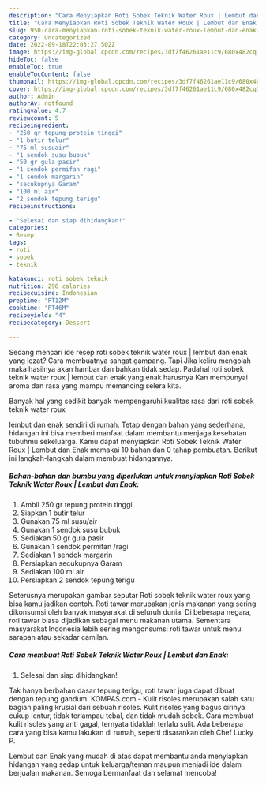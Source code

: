 ```yaml
---
description: "Cara Menyiapkan Roti Sobek Teknik Water Roux | Lembut dan Enak yang Enak, Buat Buka Puasa Menggugah Selera"
title: "Cara Menyiapkan Roti Sobek Teknik Water Roux | Lembut dan Enak yang Enak, Buat Buka Puasa Menggugah Selera"
slug: 950-cara-menyiapkan-roti-sobek-teknik-water-roux-lembut-dan-enak-yang-enak-buat-buka-puasa-menggugah-selera
category: Uncategorized
date: 2022-09-18T22:03:27.502Z
image: https://img-global.cpcdn.com/recipes/3df7f46261ae11c9/680x482cq70/roti-sobek-teknik-water-roux-lembut-dan-enak-foto-resep-utama.jpg
hideToc: false
enableToc: true
enableTocContent: false
thumbnail: https://img-global.cpcdn.com/recipes/3df7f46261ae11c9/680x482cq70/roti-sobek-teknik-water-roux-lembut-dan-enak-foto-resep-utama.jpg
cover: https://img-global.cpcdn.com/recipes/3df7f46261ae11c9/680x482cq70/roti-sobek-teknik-water-roux-lembut-dan-enak-foto-resep-utama.jpg
author: Admin
authorAv: notfound
ratingvalue: 4.7
reviewcount: 5
recipeingredient:
- "250 gr tepung protein tinggi"
- "1 butir telur"
- "75 ml susuair"
- "1 sendok susu bubuk"
- "50 gr gula pasir"
- "1 sendok permifan ragi"
- "1 sendok margarin"
- "secukupnya Garam"
- "100 ml air"
- "2 sendok tepung terigu"
recipeinstructions:

- "Selesai dan siap dihidangkan!"
categories:
- Resep
tags:
- roti
- sobek
- teknik

katakunci: roti sobek teknik 
nutrition: 296 calories
recipecuisine: Indonesian
preptime: "PT12M"
cooktime: "PT46M"
recipeyield: "4"
recipecategory: Dessert

---
```



Sedang mencari ide resep roti sobek teknik water roux | lembut dan enak yang lezat? Cara membuatnya sangat gampang. Tapi Jika keliru mengolah maka hasilnya akan hambar dan bahkan tidak sedap. Padahal roti sobek teknik water roux | lembut dan enak yang enak harusnya Kan mempunyai aroma dan rasa yang mampu memancing selera kita.


Banyak hal yang sedikit banyak mempengaruhi kualitas rasa dari roti sobek teknik water roux 

 lembut dan enak sendiri di rumah. Tetap dengan bahan yang sederhana, hidangan ini bisa memberi manfaat dalam membantu menjaga kesehatan tubuhmu sekeluarga. Kamu dapat menyiapkan Roti Sobek Teknik Water Roux | Lembut dan Enak memakai 10 bahan dan 0 tahap pembuatan. Berikut ini langkah-langkah dalam membuat hidangannya.

<!--inarticleads1-->

##### Bahan-bahan dan bumbu yang diperlukan untuk menyiapkan Roti Sobek Teknik Water Roux | Lembut dan Enak:

1. Ambil 250 gr tepung protein tinggi
1. Siapkan 1 butir telur
1. Gunakan 75 ml susu/air
1. Gunakan 1 sendok susu bubuk
1. Sediakan 50 gr gula pasir
1. Gunakan 1 sendok permifan /ragi
1. Sediakan 1 sendok margarin
1. Persiapkan secukupnya Garam
1. Sediakan 100 ml air
1. Persiapkan 2 sendok tepung terigu


Seterusnya merupakan gambar seputar Roti sobek teknik water roux yang bisa kamu jadikan contoh. Roti tawar merupakan jenis makanan yang sering dikonsumsi oleh banyak masyarakat di seluruh dunia. Di beberapa negara, roti tawar biasa dijadikan sebagai menu makanan utama. Sementara masyarakat Indonesia lebih sering mengonsumsi roti tawar untuk menu sarapan atau sekadar camilan. 

<!--inarticleads2-->

##### Cara membuat Roti Sobek Teknik Water Roux | Lembut dan Enak:


1. Selesai dan siap dihidangkan!

Tak hanya berbahan dasar tepung terigu, roti tawar juga dapat dibuat dengan tepung gandum. KOMPAS.com - Kulit risoles merupakan salah satu bagian paling krusial dari sebuah risoles. Kulit risoles yang bagus cirinya cukup lentur, tidak terlampau tebal, dan tidak mudah sobek. Cara membuat kulit risoles yang anti gagal, ternyata tidaklah terlalu sulit. Ada beberapa cara yang bisa kamu lakukan di rumah, seperti disarankan oleh Chef Lucky P. 

 Lembut dan Enak yang mudah di atas dapat membantu anda menyiapkan hidangan yang sedap untuk keluarga/teman maupun menjadi ide dalam berjualan makanan. Semoga bermanfaat dan selamat mencoba!
